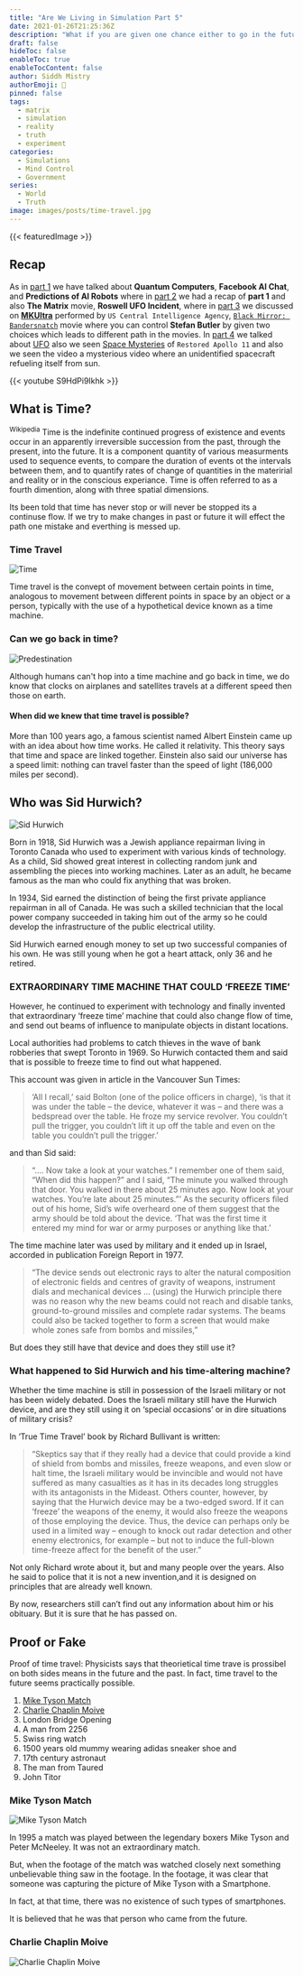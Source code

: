 ```yaml
---
title: "Are We Living in Simulation Part 5"
date: 2021-01-26T21:25:36Z
description: "What if you are given one chance either to go in the future or the past. Which one will you choose? Will you go in past or will you go in future?"
draft: false
hideToc: false
enableToc: true
enableTocContent: false
author: Siddh Mistry
authorEmoji: 🤯
pinned: false
tags:
  - matrix
  - simulation
  - reality
  - truth
  - experiment
categories:
  - Simulations
  - Mind Control
  - Government
series:
  - World
  - Truth
image: images/posts/time-travel.jpg
---
```

  {{< featuredImage >}}

## Recap

As in [part 1](https://www.mistrysiddh.tk/posts/are-we-living-in-simulation/) we have talked about **Quantum Computers**, **Facebook AI Chat**, and **Predictions of AI Robots** where in [part 2](https://www.mistrysiddh.tk/posts/are-we-living-in-simulation-part-2/) we had a recap of **part 1** and also **The Matrix** movie, **Roswell UFO Incident**, where in [part 3](https://www.mistrysiddh.tk/posts/are-we-living-in-simulation-part-3/) we discussed on [**MKUltra**](https://www.mistrysiddh.tk/posts/are-we-living-in-simulation-part-3/#what-is-mkultra) performed by `US Central Intelligence Agency`, [`Black Mirror: Bandersnatch`](https://www.mistrysiddh.tk/posts/are-we-living-in-simulation-part-3/#black-mirror-bandersnatch) movie where you can control **Stefan Butler** by given two choices which leads to different path in the movies. In [part 4](https://www.mistrysiddh.tk/posts/are-we-living-in-simulation-part-4/) we talked about [UFO](http://www.mistrysiddh.tk/posts/are-we-living-in-simulation-part-4/#ufo) also we seen [Space Mysteries](http://www.mistrysiddh.tk/posts/are-we-living-in-simulation-part-4/#space-mysteries) of `Restored Apollo 11` and also we seen the video a mysterious video where an unidentified spacecraft refueling itself from sun.

{{< youtube S9HdPi9Ikhk >}}

## What is Time?

<sup>Wikipedia</sup> Time is the indefinite continued progress of existence and events occur in an apparently irreversible succession from the past, through the present, into the future. It is a component quantity of various measurments used to sequence events, to compare the duration of events ot the intervals between them, and to quantify rates of change of quantities in the materirial and reality or in the conscious experiance. Time is offen referred to as a fourth dimention, along with three spatial dimensions.

Its been told that time has never stop or will never be stopped its a continuse flow. If we try to make changes in past or future it will effect the path one mistake and everthing is messed up.


### Time Travel
![Time](/images/posts/time.jpg)

Time travel is the convept of movement between certain points in time, analogous to movement between different points in space by an object or a person, typically with the use of a hypothetical device known as a time machine.

### Can we go back in time?
![Predestination](/images/posts/predestination.jpg)

Although humans can't hop into a time machine and go back in time, we do know that clocks on airplanes  and satellites travels at a different speed then those on earth.

#### When did we knew that time travel is possible?

More than 100 years ago, a famous scientist named Albert Einstein came up with an idea about how time works. He called it relativity. This theory says that time and space are linked together. Einstein also said our universe has a speed limit: nothing can travel faster than the speed of light (186,000 miles per second).

## Who was Sid Hurwich?
![Sid Hurwich](/images/posts/sidhurwich.jpg)

Born in 1918, Sid Hurwich was a Jewish appliance repairman living in Toronto Canada who used to experiment with various kinds of technology. As a child, Sid showed great interest in collecting random junk and assembling the pieces into working machines. Later as an adult, he became famous as the man who could fix anything that was broken.

In 1934, Sid earned the distinction of being the first private appliance repairman in all of Canada. He was such a skilled technician that the local power company succeeded in taking him out of the army so he could develop the infrastructure of the public electrical utility.

Sid Hurwich earned enough money to set up two successful companies of his own. He was still young when he got a heart attack, only 36 and he retired.

### EXTRAORDINARY TIME MACHINE THAT COULD ‘FREEZE TIME’
However, he continued to experiment with technology and finally invented that extraordinary ‘freeze time’ machine that could also change flow of time, and send out beams of influence to manipulate objects in distant locations.

Local authorities had problems to catch thieves in the wave of bank robberies that swept Toronto in 1969. So Hurwich contacted them and said that is possible to freeze time to find out what happened.

This account was given in article in the Vancouver Sun Times:
>‘All I recall,’ said Bolton (one of the police officers in charge), ‘is that it was under the table – the device, whatever it was – and there was a bedspread over the table. He froze my service revolver. You couldn’t pull the trigger, you couldn’t lift it up off the table and even on the table you couldn’t pull the trigger.’

and than Sid said:
>“…. Now take a look at your watches.” I remember one of them said, “When did this happen?” and I said, “The minute you walked through that door. You walked in there about 25 minutes ago. Now look at your watches. You’re late about 25 minutes.”’ As the security officers filed out of his home, Sid’s wife overheard one of them suggest that the army should be told about the device. ‘That was the first time it entered my mind for war or army purposes or anything like that.’

The time machine later was used by military and it ended up in Israel, accorded in publication Foreign Report in 1977. 

>“The device sends out electronic rays to alter the natural composition of electronic fields and centres of gravity of weapons, instrument dials and mechanical devices … (using) the Hurwich principle there was no reason why the new beams could not reach and disable tanks, ground-to-ground missiles and complete radar systems. The beams could also be tacked together to form a screen that would make whole zones safe from bombs and missiles,”

But does they still have that device and does they still use it?


### What happened to Sid Hurwich and his time-altering machine?

Whether the time machine is still in possession of the Israeli military or not has been widely debated. Does the Israeli military still have the Hurwich device, and are they still using it on ‘special occasions’ or in dire situations of military crisis?

In ‘True Time Travel’ book by Richard Bullivant is written:
>“Skeptics say that if they really had a device that could provide a kind of shield from bombs and missiles, freeze weapons, and even slow or halt time, the Israeli military would be invincible and would not have suffered as many casualties as it has in its decades long struggles with its antagonists in the Mideast. Others counter, however, by saying that the Hurwich device may be a two-edged sword. If it can ‘freeze’ the weapons of the enemy, it would also freeze the weapons of those employing the device. Thus, the device can perhaps only be used in a limited way – enough to knock out radar detection and other enemy electronics, for example – but not to induce the full-blown time-freeze affect for the benefit of the user.” 

Not only Richard wrote about it, but and many people over the years. Also he said to police that it is not a new invention,and it is designed on principles that are already well known.

By now, researchers still can’t find out any information about him or his obituary. But it is sure that he has passed on.


## Proof or Fake
Proof of time travel: Physicists says that theorietical time trave is prossibel on both sides means in the future and the past. In fact, time travel to the future seems practically possible.
1. [Mike Tyson Match](#mike-tyson-match)
2. [Charlie Chaplin Moive](#charlie-chaplin-moive)
3. London Bridge Opening
4. A man from 2256
5. Swiss ring watch
6. 1500 years old mummy wearing adidas sneaker shoe and
7. 17th century astronaut
8. The man from Taured
9. John Titor

### Mike Tyson Match
![Mike Tyson Match](/images/posts/mike-tyson-match.gif)

In 1995 a match was played between the legendary boxers Mike Tyson and Peter McNeeley. It was not an extraordinary match.

 But, when the footage of the match was watched closely next something unbelievable thing saw in the footage. In the footage, it was clear that someone was capturing the picture of Mike Tyson with a Smartphone.

 In fact, at that time, there was no existence of such types of smartphones.

 It is believed that he was that person who came from the future.

### Charlie Chaplin Moive
![Charlie Chaplin Moive](/images/posts/charlie-chaplin-moive.jpg)
